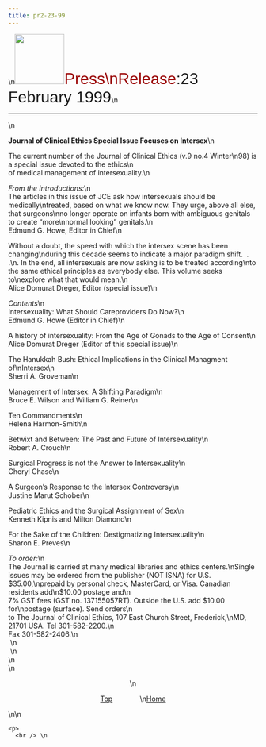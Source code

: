 ```yaml
---
title: pr2-23-99
---
```


\n<img SRC="/img/logo100.gif" height="101" width="100" /><font face="Arial,Helvetica"><font size="+3"><font color="#990000">Press\nRelease</font>:23 February 1999</font></font><a NAME="top"></a>\n

<hr WIDTH="100%" />
\n
  
**Journal of Clinical Ethics Special Issue Focuses on Intersex**\n

The current number of the Journal of Clinical Ethics (v.9 no.4 Winter\n98) is a special issue devoted to the ethics\n  
of medical management of intersexuality.\n

_From the introductions:_\n  
The articles in this issue of <span class="caps">JCE</span> ask how intersexuals should be medically\ntreated, based on what we know now. They urge, above all else, that surgeons\nno longer operate on infants born with ambiguous genitals to create &#8220;more\nnormal looking&#8221; genitals.\n  
Edmund G. Howe, Editor in Chief\n

Without a doubt, the speed with which the intersex scene has been changing\nduring this decade seems to indicate a major paradigm shift.&nbsp; . .\n. In the end, all intersexuals are now asking is to be treated according\nto the same ethical principles as everybody else. This volume seeks to\nexplore what that would mean.\n  
Alice Domurat Dreger, Editor (special issue)\n

_Contents_\n  
Intersexuality: What Should Careproviders Do Now?\n  
Edmund G. Howe (Editor in Chief)\n

A history of intersexuality: From the Age of Gonads to the Age of Consent\n  
Alice Domurat Dreger (Editor of this special issue)\n

The Hanukkah Bush: Ethical Implications in the Clinical Managment of\nIntersex\n  
Sherri A. Groveman\n

Management of Intersex: A Shifting Paradigm\n  
Bruce E. Wilson and William G. Reiner\n

Ten Commandments\n  
Helena Harmon-Smith\n

Betwixt and Between: The Past and Future of Intersexuality\n  
Robert A. Crouch\n

Surgical Progress is not the Answer to Intersexuality\n  
Cheryl Chase\n

A Surgeon&#8217;s Response to the Intersex Controversy\n  
Justine Marut Schober\n

Pediatric Ethics and the Surgical Assignment of Sex\n  
Kenneth Kipnis and Milton Diamond\n

For the Sake of the Children: Destigmatizing Intersexuality\n  
Sharon E. Preves\n

_To order:_\n  
The Journal is carried at many medical libraries and ethics centers.\nSingle issues may be ordered from the publisher (<span class="caps">NOT</span> <span class="caps">ISNA</span>) for U.S. $35.00,\nprepaid by personal check, MasterCard, or Visa. Canadian residents add\n$10.00 postage and\n  
7% <span class="caps">GST</span> fees (<span class="caps">GST</span> no. 137155057RT). Outside the U.S. add $10.00 for\npostage (surface). Send orders\n  
to The Journal of Clinical Ethics, 107 East Church Street, Frederick,\nMD, 21701 <span class="caps">USA</span>. Tel 301-582-2200.\n  
Fax 301-582-2406.\n  
&nbsp;\n  
&nbsp;\n  
\n  
\n

<center>
  \n
  
  <p>
    <a href="#top">Top</a>&nbsp;&nbsp;&nbsp;&nbsp;&nbsp;&nbsp;&nbsp;&nbsp;&nbsp;&nbsp;&nbsp;&nbsp;&nbsp;&nbsp;\n<a href="http://www.isna.org">Home</a></center>\n\n
    
    <p>
      <br /> \n